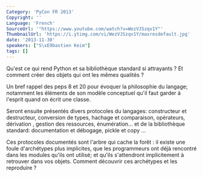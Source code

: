 ```yaml
---
Category: 'PyCon FR 2013'
Copyright: ''
Language: 'French'
SourceUrl: '"https://www.youtube.com/watch?v=WezVJSzqv1Y"'
ThumbnailUrl: 'https://i.ytimg.com/vi/WezVJSzqv1Y/maxresdefault.jpg'
date: '2013-11-30'
speakers: ["S\xE9bastien Keim"]
tags: []
---
```

Qu'est ce qui rend Python et sa bibliothèque standard si attrayants ? Et comment créer des objets qui ont les mêmes qualités ?

Un bref rappel des peps 8 et 20 pour évoquer la philosophie du langage; notamment les éléments de son modèle conceptuel qu'il faut garder à l'esprit quand on écrit une classe.

Seront ensuite présentés divers protocoles du langages: constructeur et destructeur, conversion de types, hachage et comparaison, opérateurs, dérivation , gestion des ressources, énumération... et de la bibliothèque standard: documentation et débogage, pickle et copy ...

Ces protocoles documentés sont l'arbre qui cache la forêt : il existe une foule d'archétypes plus implicites, que les programmeurs ont déjà rencontré dans les modules qu'ils ont utilisé; et qu'ils s'attendront implicitement à retrouver dans vos objets. Comment découvrir ces archétypes et les reproduire ?